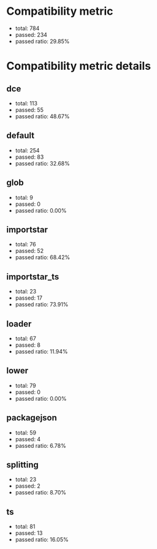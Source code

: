 # Compatibility metric
- total: 784
- passed: 234
- passed ratio: 29.85%
# Compatibility metric details
## dce
- total: 113
- passed: 55
- passed ratio: 48.67%
## default
- total: 254
- passed: 83
- passed ratio: 32.68%
## glob
- total: 9
- passed: 0
- passed ratio: 0.00%
## importstar
- total: 76
- passed: 52
- passed ratio: 68.42%
## importstar_ts
- total: 23
- passed: 17
- passed ratio: 73.91%
## loader
- total: 67
- passed: 8
- passed ratio: 11.94%
## lower
- total: 79
- passed: 0
- passed ratio: 0.00%
## packagejson
- total: 59
- passed: 4
- passed ratio: 6.78%
## splitting
- total: 23
- passed: 2
- passed ratio: 8.70%
## ts
- total: 81
- passed: 13
- passed ratio: 16.05%
